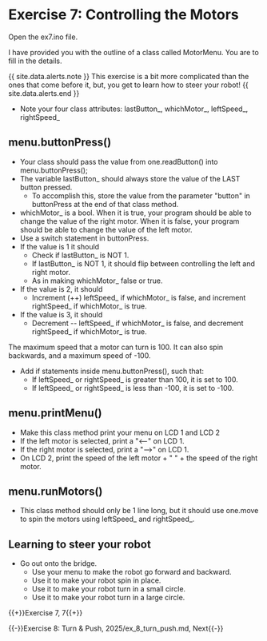 # Exercise 7: Controlling the Motors

Open the ex7.ino file.

I have provided you with the outline of a class called MotorMenu. You are to fill in the details.

{{ site.data.alerts.note }}
This exercise is a bit more complicated than the ones that come before it, but, you get to learn how to steer your robot!
{{ site.data.alerts.end }}

- Note your four class attributes: lastButton_, whichMotor_, leftSpeed_, rightSpeed_

## menu.buttonPress()
- Your class should pass the value from one.readButton() into menu.buttonPress();
- The variable lastButton_ should always store the value of the LAST button pressed.
  - To accomplish this, store the value from the parameter "button" in buttonPress at the end of that class method.
- whichMotor_ is a bool. When it is true, your program should be able to change the value of the right motor. When it is false, your program should be able to change the value of the left motor.
- Use a switch statement in buttonPress.
- If the value is 1 it should
  - Check if lastButton_ is NOT 1.
  - If lastButton_ is NOT 1, it should flip between controlling the left and right motor.
  - As in making whichMotor_ false or true.
- If the value is 2, it should
  - Increment (++) leftSpeed_ if whichMotor_ is false, and increment rightSpeed_ if whichMotor_ is true.
- If the value is 3, it should
  - Decrement -- leftSpeed_ if whichMotor_ is false, and decrement rightSpeed_ if whichMotor_ is true.

The maximum speed that a motor can turn is 100. It can also spin backwards, and a maximum speed of -100.

- Add if statements inside menu.buttonPress(), such that:
  - If leftSpeed_ or rightSpeed_ is greater than 100, it is set to 100.
  - If leftSpeed_ or rightSpeed_ is less than -100, it is set to -100.

## menu.printMenu()

- Make this class method print your menu on LCD 1 and LCD 2
- If the left motor is selected, print a "<--" on LCD 1.
- If the right motor is selected, print a "-->" on LCD 1.
- On LCD 2, print the speed of the left motor + " " + the speed of the right motor.

## menu.runMotors()

- This class method should only be 1 line long, but it should use one.move to spin the motors using leftSpeed_ and rightSpeed_.

## Learning to steer your robot

- Go out onto the bridge.
  - Use your menu to make the robot go forward and backward.
  - Use it to make your robot spin in place.
  - Use it to make your robot turn in a small circle.
  - Use it to make your robot turn in a large circle.


{{+}}Exercise 7, 7{{+}}

{{-}}Exercise 8: Turn & Push, 2025/ex_8_turn_push.md, Next{{-}}